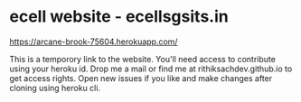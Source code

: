 # ecell website - ecellsgsits.in
https://arcane-brook-75604.herokuapp.com/

This is a temporory link to the website. You'll need access to contribute using your heroku id. Drop me a mail or find me at rithiksachdev.github.io to get access rights. Open new issues if you like and make changes after cloning using heroku cli. 



